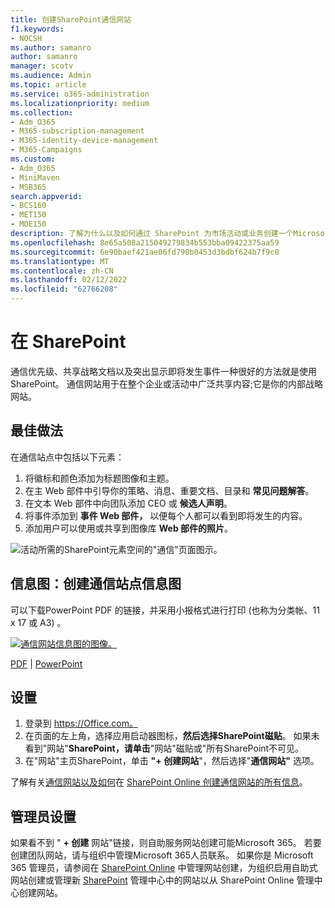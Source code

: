 ```yaml
---
title: 创建SharePoint通信网站
f1.keywords:
- NOCSH
ms.author: samanro
author: samanro
manager: scotv
ms.audience: Admin
ms.topic: article
ms.service: o365-administration
ms.localizationpriority: medium
ms.collection:
- Adm_O365
- M365-subscription-management
- M365-identity-device-management
- M365-Campaigns
ms.custom:
- Adm_O365
- MiniMaven
- MSB365
search.appverid:
- BCS160
- MET150
- MOE150
description: 了解为什么以及如何通过 SharePoint 为市场活动或业务创建一个Microsoft 365。
ms.openlocfilehash: 8e65a508a215049279834b553bba09422375aa59
ms.sourcegitcommit: 6e90baef421ae06fd790b0453d3bdbf624b7f9c0
ms.translationtype: MT
ms.contentlocale: zh-CN
ms.lasthandoff: 02/12/2022
ms.locfileid: "62766208"
---
```

# <a name="create-a-communications-site-in-sharepoint"></a>在 SharePoint

通信优先级、共享战略文档以及突出显示即将发生事件一种很好的方法就是使用 SharePoint。 通信网站用于在整个企业或活动中广泛共享内容;它是你的内部战略网站。

## <a name="best-practices"></a>最佳做法

在通信站点中包括以下元素：

1. 将徽标和颜色添加为标题图像和主题。
2. 在主 Web 部件中引导你的策略、消息、重要文档、目录和 **常见问题解答**。
3. 在文本 Web 部件中向团队添加 CEO 或 **候选人声明**。
4. 将事件添加到 **事件 Web 部件，** 以便每个人都可以看到即将发生的内容。
5. 添加用户可以使用或共享到图像库 **Web 部件的照片**。

![活动所需的SharePoint元素空间的"通信"页面图示。](../media/m365-democracy-comms-site.png)

## <a name="infographic-create-a-communications-site-infographic"></a>信息图：创建通信站点信息图

可以下载PowerPoint PDF 的链接，并采用小报格式进行打印 (也称为分类帐、11 x 17 或 A3) 。

[![通信网站信息图的图像。](../media/M365-Campaigns-CreateCommunicationSite-358-201.png)](https://download.microsoft.com/download/3/f/f/3ff49b41-e5a4-4993-a00c-7f791a80b627/M365CampaignsCreateCommunicationSite.pdf)

[PDF](https://download.microsoft.com/download/3/f/f/3ff49b41-e5a4-4993-a00c-7f791a80b627/M365CampaignsCreateCommunicationSite.pdf) | [PowerPoint](https://download.microsoft.com/download/3/f/f/3ff49b41-e5a4-4993-a00c-7f791a80b627/M365CampaignsCreateCommunicationSite.pptx)

## <a name="set-it-up"></a>设置

1. 登录到 https://Office.com。
2. 在页面的左上角，选择应用启动器图标，**然后选择SharePoint磁贴**。 如果未看到"网站"**SharePoint，请单击**"网站"磁贴或"所有SharePoint不可见。
3. 在"网站"主页SharePoint，单击 **"+ 创建网站**"，然后选择"**通信网站"** 选项。

了解有关[通信网站以及如何](https://support.office.com/article/What-is-a-SharePoint-communication-site-94A33429-E580-45C3-A090-5512A8070732)在 [SharePoint Online 创建通信网站的所有信息](https://support.microsoft.com/en-us/office/create-a-communication-site-in-sharepoint-online-7fb44b20-a72f-4d2c-9173-fc8f59ba50eb)。

## <a name="admin-settings"></a>管理员设置

如果看不到 " **+ 创建** 网站"链接，则自助服务网站创建可能Microsoft 365。 若要创建团队网站，请与组织中管理Microsoft 365人员联系。 如果你是 Microsoft 365 管理员，请参阅在 [SharePoint Online](/sharepoint/manage-site-creation) 中管理网站创建，为组织启用自助式网站创建或管理新 [SharePoint](/sharepoint/manage-sites-in-new-admin-center) 管理中心中的网站以从 SharePoint Online 管理中心创建网站。